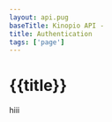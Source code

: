 ```yaml
---
layout: api.pug
baseTitle: Kinopio API -
title: Authentication
tags: ['page']
---
```


# {{title}}

hiii